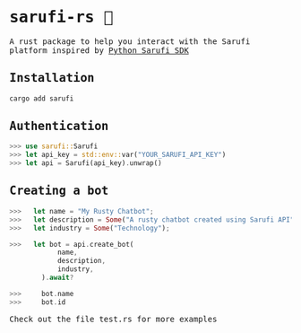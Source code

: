 <samp>

# sarufi-rs  🦀

A rust package to help you interact with the Sarufi platform inspired by [Python Sarufi SDK](https://github.com/Neurotech-HQ/sarufi-python-sdk)

## Installation

```bash
cargo add sarufi
```

## Authentication
```rust
>>> use sarufi::Sarufi
>>> let api_key = std::env::var("YOUR_SARUFI_API_KEY")
>>> let api = Sarufi(api_key).unwrap()
```

## Creating a bot
```rust
>>>   let name = "My Rusty Chatbot";
>>>   let description = Some("A rusty chatbot created using Sarufi API");
>>>   let industry = Some("Technology");

>>>   let bot = api.create_bot(
            name,
            description,
            industry,
        ).await?

>>>     bot.name
>>>     bot.id
```
Check out the file test.rs for more examples

</samp>